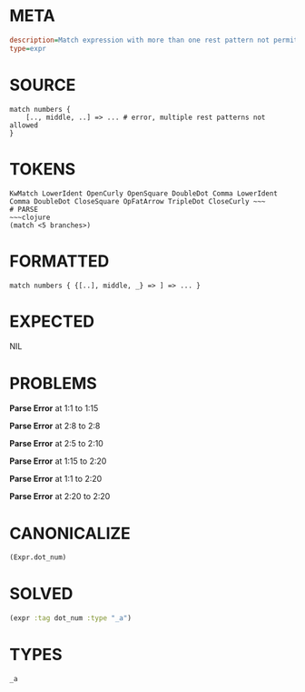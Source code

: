 # META
~~~ini
description=Match expression with more than one rest pattern not permitted, should error
type=expr
~~~
# SOURCE
~~~roc
match numbers {
    [.., middle, ..] => ... # error, multiple rest patterns not allowed
}
~~~
# TOKENS
~~~text
KwMatch LowerIdent OpenCurly OpenSquare DoubleDot Comma LowerIdent Comma DoubleDot CloseSquare OpFatArrow TripleDot CloseCurly ~~~
# PARSE
~~~clojure
(match <5 branches>)
~~~
# FORMATTED
~~~roc
match numbers { {[..], middle, _} => ] => ... }
~~~
# EXPECTED
NIL
# PROBLEMS
**Parse Error**
at 1:1 to 1:15

**Parse Error**
at 2:8 to 2:8

**Parse Error**
at 2:5 to 2:10

**Parse Error**
at 1:15 to 2:20

**Parse Error**
at 1:1 to 2:20

**Parse Error**
at 2:20 to 2:20

# CANONICALIZE
~~~clojure
(Expr.dot_num)
~~~
# SOLVED
~~~clojure
(expr :tag dot_num :type "_a")
~~~
# TYPES
~~~roc
_a
~~~
